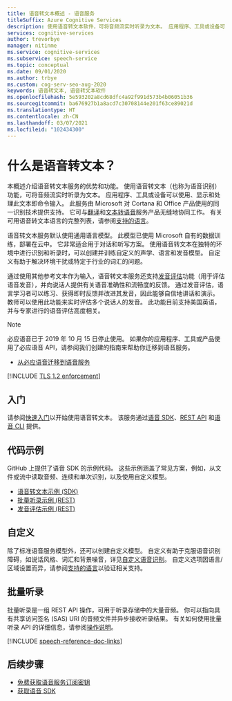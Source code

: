 ```yaml
---
title: 语音转文本概述 - 语音服务
titleSuffix: Azure Cognitive Services
description: 使用语音转文本软件，可将音频流实时听录为文本。 应用程序、工具或设备可以使用、显示和处理此文本输入。 本文概述了语音转文本服务的优势和功能。
services: cognitive-services
author: trevorbye
manager: nitinme
ms.service: cognitive-services
ms.subservice: speech-service
ms.topic: conceptual
ms.date: 09/01/2020
ms.author: trbye
ms.custom: cog-serv-seo-aug-2020
keywords: 语音转文本, 语音转文本软件
ms.openlocfilehash: 5e593202a8cd68dfc4a92f991d573b4b06051b36
ms.sourcegitcommit: ba676927b1a8acd7c30708144e201f63ce89021d
ms.translationtype: HT
ms.contentlocale: zh-CN
ms.lasthandoff: 03/07/2021
ms.locfileid: "102434300"
---
```

# <a name="what-is-speech-to-text"></a>什么是语音转文本？

本概述介绍语音转文本服务的优势和功能。
使用语音转文本（也称为语音识别）功能，可将音频流实时听录为文本。 应用程序、工具或设备可以使用、显示和处理此文本即命令输入。 此服务由 Microsoft 对 Cortana 和 Office 产品使用的同一识别技术提供支持。 它可与<a href="./speech-translation.md" target="_blank">翻译</a>和<a href="./text-to-speech.md" target="_blank">文本转语音</a>服务产品无缝地协同工作。 有关可用语音转文本语言的完整列表，请参阅[支持的语言](language-support.md#speech-to-text)。

语音转文本服务默认使用通用语言模型。 此模型已使用 Microsoft 自有的数据训练，部署在云中。 它非常适合用于对话和听写方案。 使用语音转文本在独特的环境中进行识别和听录时，可以创建并训练自定义的声学、语言和发音模型。 自定义有助于解决环境干扰或特定于行业的词汇的问题。

通过使用其他参考文本作为输入，语音转文本服务还支持[发音评估](rest-speech-to-text.md#pronunciation-assessment-parameters)功能（用于评估语音发音），并向说话人提供有关语音准确性和流畅度的反馈。 通过发音评估，语言学习者可以练习、获得即时反馈并改进其发音，因此能够自信地讲话和演示。 教师可以使用此功能来实时评估多个说话人的发音。 此功能目前支持美国英语，并与专家进行的语音评估高度相关。

> [!NOTE]
> 必应语音已于 2019 年 10 月 15 日停止使用。 如果你的应用程序、工具或产品使用了必应语音 API，请参阅我们创建的指南来帮助你迁移到语音服务。
> - [从必应语音迁移到语音服务](how-to-migrate-from-bing-speech.md)

[!INCLUDE [TLS 1.2 enforcement](../../../includes/cognitive-services-tls-announcement.md)]

## <a name="get-started"></a>入门

请参阅[快速入门](get-started-speech-to-text.md)以开始使用语音转文本。 该服务通过[语音 SDK](speech-sdk.md)、[REST API](rest-speech-to-text.md#pronunciation-assessment-parameters) 和[语音 CLI](spx-overview.md) 提供。

## <a name="sample-code"></a>代码示例

GitHub 上提供了语音 SDK 的示例代码。 这些示例涵盖了常见方案，例如，从文件或流中读取音频、连续和单次识别，以及使用自定义模型。

- [语音转文本示例 (SDK)](https://github.com/Azure-Samples/cognitive-services-speech-sdk)
- [批量听录示例 (REST)](https://github.com/Azure-Samples/cognitive-services-speech-sdk/tree/master/samples/batch)
- [发音评估示例 (REST)](rest-speech-to-text.md#pronunciation-assessment-parameters)

## <a name="customization"></a>自定义

除了标准语音服务模型外，还可以创建自定义模型。 自定义有助于克服语音识别障碍，如说话风格、词汇和背景噪音，详见[自定义语音识别](./custom-speech-overview.md)。 自定义选项因语言/区域设置而异，请参阅[支持的语言](./language-support.md)以验证相关支持。

## <a name="batch-transcription"></a>批量听录

批量听录是一组 REST API 操作，可用于听录存储中的大量音频。 你可以指向具有共享访问签名 (SAS) URI 的音频文件并异步接收听录结果。 有关如何使用批量听录 API 的详细信息，请参阅[操作说明](batch-transcription.md)。

[!INCLUDE [speech-reference-doc-links](includes/speech-reference-doc-links.md)]

## <a name="next-steps"></a>后续步骤

- [免费获取语音服务订阅密钥](overview.md#try-the-speech-service-for-free)
- [获取语音 SDK](speech-sdk.md)